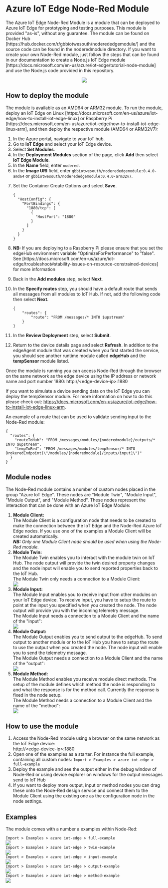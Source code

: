 # Azure IoT Edge Node-Red Module
<p>The Azure IoT Edge Node-Red Module is a module that can be deployed to Azure IoT Edge for prototyping and testing purposes. This module is provided "as-is", without any guarantee. The module can be found on Docker Hub [https://hub.docker.com/r/gbbiotwesouth/noderededgemodule/] and the source code can be found in the noderedmodule directory. If you want to create your own Node-Red module, just follow the steps that can be found in our documentation to create a Node.js IoT Edge module [https://docs.microsoft.com/en-us/azure/iot-edge/tutorial-node-module] and use the Node.js code provided in this repository.</p>
<p align="center">
<img src="images/screenshot.PNG">
</p>

## How to deploy the module
<p>The module is available as an AMD64 or ARM32 module. To run the module, deploy an IoT Edge on Linux [https://docs.microsoft.com/en-us/azure/iot-edge/how-to-install-iot-edge-linux] or Raspberry Pi [https://docs.microsoft.com/en-us/azure/iot-edge/how-to-install-iot-edge-linux-arm], and then deploy the respective module (AMD64 or ARM32V7):

<ol>
<li>In the Azure portal, navigate to your IoT hub.</li>
<li>Go to <strong>IoT Edge</strong> and select your IoT Edge device.</li>
<li>Select <strong>Set Modules</strong>.</li>
<li>In the <strong>Deployment Modules</strong> section of the page, click <strong>Add</strong> then select <strong>IoT Edge Module</strong>.</li>
<li>In the <strong>Name</strong> field, enter <code>nodered</code>. </li>
<li>In the <strong>Image URI</strong> field, enter <code>gbbiotwesouth/noderededgemodule:0.4.0-amd64</code> or <code>gbbiotwesouth/noderededgemodule:0.4.0-arm32v7</code>. </li>
<li><p>Set the Container Create Options and select <strong>Save</strong>.</p>
    <pre><code class="lang-json">{
  "HostConfig": {
    "PortBindings": {
      "1880/tcp": [
        {
          "HostPort": "1880"
        }
      ]
    }
  }
}</code></pre>
</li>
<li><strong>NB:</strong> If you are deploying to a Raspberry Pi please ensure that you set the edgeHub environment variable "OptimizeForPerformance" to "false". See [https://docs.microsoft.com/en-us/azure/iot-edge/troubleshoot#stability-issues-on-resource-constrained-devices] for more information</li>
<li><p>Back in the <strong>Add modules</strong> step, select <strong>Next</strong>.</p>
</li>
<li><p>In the <strong>Specify routes</strong> step, you should have a default route that sends all messages from all modules to IoT Hub. If not, add the following code then select <strong>Next</strong>.</p>
<pre><code class="lang-json">{
    &quot;routes&quot;: {
        &quot;route&quot;: &quot;FROM /messages/* INTO $upstream&quot;
    }
}
</code></pre></li>
<li><p>In the <strong>Review Deployment</strong> step, select <strong>Submit</strong>.</p>
</li>
<li><p>Return to the device details page and select <strong>Refresh</strong>. In addition to the edgeAgent module that was created when you first started the service, you should see another runtime module called <strong>edgeHub</strong> and the <strong>tempSensor</strong> module listed. </p>
</li>
</ol>

Once the module is running you can access Node-Red through the browser on the same network as the edge device using the IP address or network name and port number 1880: http://&#x3C;edge-device-ip&#x3E;:1880

If you want to simulate a device sending data on the IoT Edge you can deploy the tempSensor module. For more information on how to do this please check out: https://docs.microsoft.com/en-us/azure/iot-edge/how-to-install-iot-edge-linux-arm.

An example of a route that can be used to validate sending input to the Node-Red module:
<pre><code>{
  "routes": {
    "routeToHub": "FROM /messages/modules/{noderedmodule}/outputs/* INTO $upstream",
    "tempToRed": "FROM /messages/modules/tempSensor/* INTO BrokeredEndpoint(\"/modules/{noderedmodule}/inputs/input1\")"
  }
}
</code></pre>

## Module nodes
The Node-Red module contains a number of custom nodes placed in the group "Azure IoT Edge". These nodes are "Module Twin", "Module Input", "Module Output", and "Module Method". These nodes represent the interaction that can be done with an Azure IoT Edge Module:
<ol>
<li><strong>Module Client:</strong><br/>
The Module Client is a configuration node that needs to be created to make the connection between the IoT Edge and the Node-Red Azure IoT Edge nodes. If you use one of the examples a Module Client will be created automatically.<br/>
<I><strong>NB:</strong> Only one Module Client node should be used when using the Node-Red module.</I>
</li>
<li><strong>Module Twin:</strong><br/>
The Module Twin enables you to interact with the module twin on IoT Hub. The node output will provide the twin desired property changes and the node input will enable you to send reported properties back to the IoT Hub.<br/>
The Module Twin only needs a connection to a Module Client: 
<div><img style="align:left;float:none" src="images/edit-module-twin.PNG"/></div>
</li>
<li><strong>Module Input:</strong><br/>
The Module Input enables you to receive input from other modules on your IoT Edge device. To receive input, you have to setup the route to point at the input you specified when you created the node. The node output will provide you with the incoming telemetry message.<br/>
The Module Input needs a connection to a Module Client and the name of the "input": 
<div><img style="align:left;float:none" src="images/edit-module-input.PNG"/></div>
</li>
<li><strong>Module Output:</strong><br/>
The Module Output enables you to send output to the edgeHub. To send output to another module or to the IoT Hub you have to setup the route to use the output when you created the node. The node input will enable you to send the telemetry message.<br/>
The Module Output needs a connection to a Module Client and the name of the "output": 
<div><img style="align:left;float:none" src="images/edit-module-output.PNG"/></div>
</li>
<li><strong>Module Method:</strong><br/>
The Module Method enables you receive module direct methods. The setup of the module defines which method the node is responding to and what the response is for the method call. Currently the response is fixed in the node setup.<br/>
The Module Method needs a connection to a Module Client and the name of the "method": 
<div><img style="align:left;float:none" src="images/edit-module-method.PNG"/></div>
</li>
</ol>

## How to use the module
<ol>
<li>Access the Node-Red module using a browser on the same network as the IoT Edge device: <br/>http://&#x3C;edge-device-ip&#x3E;:1880</li>
<li>Open one of the examples as a starter. For instance the full example, containing all custom nodes: <code>Import > Examples > azure iot-edge > full-example</code></li>
<li>Deploy the example and see the output either in the debug window of Node-Red or using device explorer on windows for the output messages send to IoT Hub</li>
<li>If you want to deploy more output, input or method nodes you can drag these onto the Node-Red design service and connect them to the Module Client using the existing one as the configuration node in the node settings.</li>
</ol>

## Examples
The module comes with a number a examples within Node-Red:
<div><code>Import > Examples > azure iot-edge > full-example</code><br/>
<img style="align:left;float:none" src="images/full-example.PNG"/></div>
<div><code>Import > Examples > azure iot-edge > twin-example</code><br/>
<img style="align:left;float:none" src="images/twin-example.PNG"/></div>
<div><code>Import > Examples > azure iot-edge > input-example</code><br/>
<img style="align:left;float:none" src="images/input-example.PNG"/></div>
<div><code>Import > Examples > azure iot-edge > output-example</code><br/>
<img style="align:left;float:none" src="images/output-example.PNG"/></div>
<div><code>Import > Examples > azure iot-edge > method-example</code><br/>
<img style="align:left;float:none" src="images/method-example.PNG"/></div>